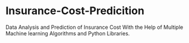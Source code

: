 # Insurance-Cost-Predicition
Data Analysis and Prediction of Insurance Cost With the Help of Multiple Machine learning Algorithms and Python Libraries.
